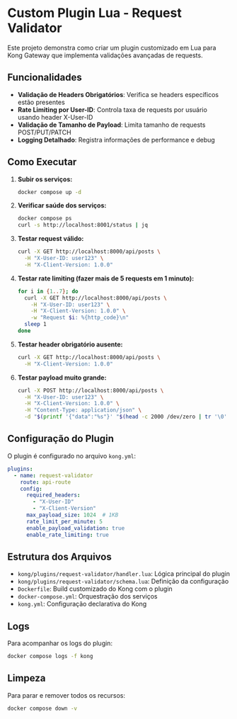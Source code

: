 # Custom Plugin Lua - Request Validator

Este projeto demonstra como criar um plugin customizado em Lua para Kong Gateway que implementa validações avançadas de requests.

## Funcionalidades

- **Validação de Headers Obrigatórios**: Verifica se headers específicos estão presentes
- **Rate Limiting por User-ID**: Controla taxa de requests por usuário usando header X-User-ID
- **Validação de Tamanho de Payload**: Limita tamanho de requests POST/PUT/PATCH
- **Logging Detalhado**: Registra informações de performance e debug

## Como Executar

1. **Subir os serviços:**
   ```bash
   docker compose up -d
   ```

2. **Verificar saúde dos serviços:**
   ```bash
   docker compose ps
   curl -s http://localhost:8001/status | jq
   ```

3. **Testar request válido:**
   ```bash
   curl -X GET http://localhost:8000/api/posts \
     -H "X-User-ID: user123" \
     -H "X-Client-Version: 1.0.0"
   ```

4. **Testar rate limiting (fazer mais de 5 requests em 1 minuto):**
   ```bash
   for i in {1..7}; do
     curl -X GET http://localhost:8000/api/posts \
       -H "X-User-ID: user123" \
       -H "X-Client-Version: 1.0.0" \
       -w "Request $i: %{http_code}\n"
     sleep 1
   done
   ```

5. **Testar header obrigatório ausente:**
   ```bash
   curl -X GET http://localhost:8000/api/posts \
     -H "X-Client-Version: 1.0.0"
   ```

6. **Testar payload muito grande:**
   ```bash
   curl -X POST http://localhost:8000/api/posts \
     -H "X-User-ID: user123" \
     -H "X-Client-Version: 1.0.0" \
     -H "Content-Type: application/json" \
     -d "$(printf '{"data":"%s"}' "$(head -c 2000 /dev/zero | tr '\0' 'a')")"
   ```

## Configuração do Plugin

O plugin é configurado no arquivo `kong.yml`:

```yaml
plugins:
  - name: request-validator
    route: api-route
    config:
      required_headers:
        - "X-User-ID"
        - "X-Client-Version"
      max_payload_size: 1024  # 1KB
      rate_limit_per_minute: 5
      enable_payload_validation: true
      enable_rate_limiting: true
```

## Estrutura dos Arquivos

- `kong/plugins/request-validator/handler.lua`: Lógica principal do plugin
- `kong/plugins/request-validator/schema.lua`: Definição da configuração
- `Dockerfile`: Build customizado do Kong com o plugin
- `docker-compose.yml`: Orquestração dos serviços
- `kong.yml`: Configuração declarativa do Kong

## Logs

Para acompanhar os logs do plugin:

```bash
docker compose logs -f kong
```

## Limpeza

Para parar e remover todos os recursos:

```bash
docker compose down -v
```